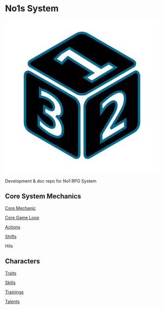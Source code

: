 # No1s System

![This is a d6 rolling a 1.](https://github.com/donalharrison/no1_system/blob/5a1ef5ffdc0b4401dd365045e40e98a1dac065dc/assets/img/perspective-dice-one.png)

Development &amp; doc repo for No1 RPG System


## Core System Mechanics

[Core Mechanic](https://donalharrison.github.io/no1_system/core/core_mechanic/)

[Core Game Loop](https://donalharrison.github.io/no1_system/core/core_loop/)

[Actions](https://donalharrison.github.io/no1_system/core/actions/)

[Shifts](https://donalharrison.github.io/no1_system/core/shifts/)

Hits

## Characters

[Traits](https://donalharrison.github.io/no1_system/characters/traits/)

[Skills](https://donalharrison.github.io/no1_system/characters/skills/)

[Trainings](https://donalharrison.github.io/no1_system/characters/trainings/)

[Talents](https://donalharrison.github.io/no1_system/characters/talents/)
